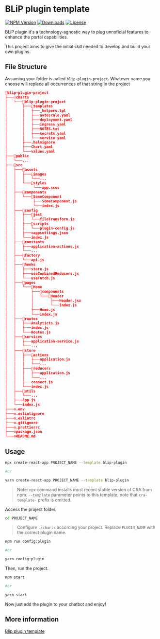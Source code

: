 # BLiP plugin template

[![NPM Version][npm-badge]][npm-url]
[![Downloads][npm-downloads-badge]][npm-downloads-url]
[![License][license-badge]][license-url]

BLiP plugin it's a technology-agnostic way to plug unnoficial features to enhance the portal capabilities.

This project aims to give the initial skill needed to develop and build your own plugins.

## File Structure

Assuming your folder is called `blip-plugin-project`.
Whatever name you choose will replace all occurrences of that string in the project

```json
📁blip-plugin-project
├───📁charts
│   └───📁blip-plugin-project
│       ├───📁templates
│       │   ├───_helpers.tpl
│       │   ├───autoscale.yaml
│       │   ├───deployment.yaml
│       │   ├───ingress.yaml
│       │   ├───NOTES.txt
│       │   ├───secrets.yaml
│       │   └───service.yaml
│       ├───.helmignore
│       ├───Chart.yaml
│       └───values.yaml
├───📁public
│   └───...
├───📁src
│   ├───📁assets
│   │   ├───📁images
│   │   │   └───...
│   │   └───📁styles
│   │        └───app.scss
│   ├───📁components
│   │   └───📁SomeComponent
│   │        ├───SomeComponent.js
│   │        └───index.js
│   ├───📁config
│   │   ├───📁jest
│   │   │   └───fileTransform.js
│   │   ├───📁scripts
│   │   │   └───plugin-config.js
│   │   ├───⚙️appsettings.json
│   │   └───index.js
│   ├───📁constants
│   │   ├───application-actions.js
│   │   └───...
│   ├───📁factory
│   │   └───api.js
│   ├───📁hooks
│   │   ├───store.js
│   │   ├───useCombinedReducers.js
│   │   └───useFetch.js
│   ├───📁pages
│   │   └───📁Home
│   │       ├───📁components
│   │       │   └───📁Header
│   │       │        ├───Header.jsx
│   │       │        └───index.js
│   │       ├───Home.js
│   │       └───index.js
│   ├───📁routes
│   │   ├───Analyticts.js
│   │   ├───index.js
│   │   └───Routes.js
│   ├───📁services
│   │   ├───application-service.js
│   │   └───...
│   ├───📁store
│   │   ├───📁actions
│   │   │   ├───application.js
│   │   │   └───...
│   │   ├───📁reducers
│   │   │   ├───application.js
│   │   │   └───...
│   │   ├───connect.js
│   │   └───index.js
│   ├───📁utils
│   │   └───...
│   ├───App.js
│   └───index.js
├───⚙️.env
├───⚙️.eslintignore
├───⚙️.eslintrc
├───⚙️.gitignore
├───⚙️.prettierrc
├───⚙️package.json
└───⚙️README.md
```

## Usage

```bash
npx create-react-app PROJECT_NAME --template blip-plugin

#or

yarn create-react-app PROJECT_NAME --template blip-plugin
```

> Note: `npx` command installs most recent stable version of CRA from npm. `--template` parameter points to this template, note that `cra-template-` prefix is omitted.

Access the project folder.

```bash
cd PROJECT_NAME
```

> Configure `./charts` according your project. Replace `PLUGIN_NAME` with the correct plugin name.

```bash
npm run config:plugin

#or

yarn config:plugin
```

Then, run the project.

```bash
npm start

#or

yarn start
```

Now just add the plugin to your chatbot and enjoy!

## More information

[Blip plugin template](https://github.com/axeldouglas/cra-template-blip-plugin/tree/main/template)

[npm-badge]: https://img.shields.io/npm/v/cra-template-blip-plugin.svg
[npm-url]: https://www.npmjs.com/package/cra-template-blip-plugin
[npm-downloads-badge]: https://img.shields.io/npm/dt/cra-template-blip-plugin.svg
[npm-downloads-url]: https://www.npmjs.com/package/cra-template-blip-plugin
[license-badge]: https://img.shields.io/github/license/axeldouglas/cra-template-blip-plugin.svg
[license-url]: https://opensource.org/licenses/MIT
